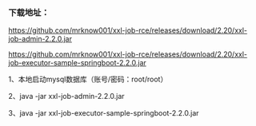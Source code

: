 ### 下载地址：

https://github.com/mrknow001/xxl-job-rce/releases/download/2.20/xxl-job-admin-2.2.0.jar

https://github.com/mrknow001/xxl-job-rce/releases/download/2.20/xxl-job-executor-sample-springboot-2.2.0.jar


1、本地启动mysql数据库（账号/密码：root/root）

2、java -jar xxl-job-admin-2.2.0.jar

3、java -jar xxl-job-executor-sample-springboot-2.2.0.jar
